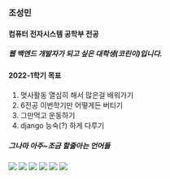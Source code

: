 ### 조성민
#### 컴퓨터 전자시스템 공학부 전공
##### 웹 백엔드 개발자가 되고 싶은 대학생(코린이)입니다.


#### 2022-1학기 목표
1. 멋사활동 열심히 해서 많은걸 배워가기
2. 6전공 이번학기만 어떻게든 버티기
3. 그만먹고 운동하기
4. django 능숙(?) 하게 다루기


 ##### 그나마 아주~조금 할줄아는 언어들
<img src="https://img.shields.io/badge/Python-3766AB?style=flat-square&logo=Python&logoColor=white"/></a>
 <img src="https://img.shields.io/badge/java-007396?style=flat-square&logo=java&logoColor=while"/>
 <img src="https://img.shields.io/badge/C-A8B9CC?style=flat-square&logo=C&logoColor=white"/>
<img src="https://img.shields.io/badge/C++-1572B6?style=flat-square&logo=C++&logoColor=white"/>
<img src="https://img.shields.io/badge/HTML5-E34F26?style=flat-square&logo=HTML5&logoColor=white"/>
<img src="https://img.shields.io/badge/CSS3-1572B6?style=flat-square&logo=CSS3&logoColor=white"/>


<!--
**sungmin306/sungmin306** is a ✨ _special_ ✨ repository because its `README.md` (this file) appears on your GitHub profile.

Here are some ideas to get you started:

- 🔭 I’m currently working on ...
- 🌱 I’m currently learning ...
- 👯 I’m looking to collaborate on ...
- 🤔 I’m looking for help with ...
- 💬 Ask me about ...
- 📫 How to reach me: ...
- 😄 Pronouns: ...
- ⚡ Fun fact: ...
-->
